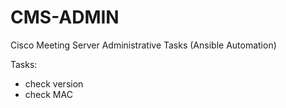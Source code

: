 # CMS-ADMIN
Cisco Meeting Server Administrative Tasks (Ansible Automation)

Tasks:
  - check version
  - check MAC


